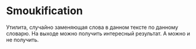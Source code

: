 # Smoukification
Утилита, случайно заменяющая слова в данном тексте по данному словарю. На выходе можно получить интересный результат. А можно и не получить.
